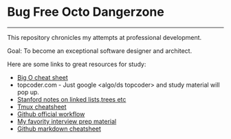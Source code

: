 # Bug Free Octo Dangerzone
--------------------------
This repository chronicles my attempts at professional development.

Goal: To become an exceptional software designer and architect.

Here are some links to great resources for study:

- [Big O cheat sheet](http://bigocheatsheet.com/)
- topcoder.com - Just google <algo/ds  topcoder> and study material will pop up.
- [Stanford notes on linked lists,trees etc](http://cslibrary.stanford.edu/103/)
- [Tmux cheatsheet](https://tmuxcheatsheet.com/)
- [Github official workflow](https://guides.github.com/introduction/flow/)
- [My favority interview prep material](http://www.techiedelight.com/list-of-problems/)
- [Github markdown cheatsheet](https://github.com/adam-p/markdown-here/wiki/Markdown-Cheatsheet)

